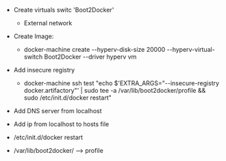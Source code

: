 - Create virtuals switc 'Boot2Docker'
 	- External network
- Create Image:
	- docker-machine create --hyperv-disk-size 20000 --hyperv-virtual-switch Boot2Docker --driver hyperv vm
- Add insecure registry
	- docker-machine ssh test "echo $'EXTRA_ARGS=\"--insecure-registry docker.artifactory\"' | sudo tee -a /var/lib/boot2docker/profile && sudo /etc/init.d/docker restart"

- Add DNS server from localhost
- Add ip from localhost to hosts file

 
 - /etc/init.d/docker restart
 - /var/lib/boot2docker/ --> profile


